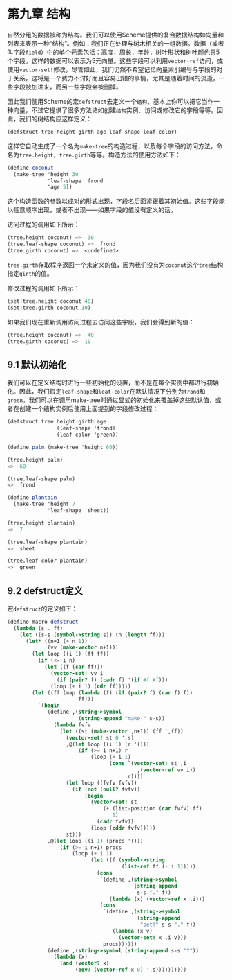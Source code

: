 第九章 结构
=============

自然分组的数据被称为结构。我们可以使用Scheme提供的复合数据结构如向量和列表来表示一种“结构”。例如：我们正在处理与树木相关的一组数据。数据（或者叫字段`field`）中的单个元素包括：高度，周长，年龄，树叶形状和树叶颜色共5个字段。这样的数据可以表示为5元向量。这些字段可以利用`vector-ref`访问，或使用`vector-set!`修改。尽管如此，我们仍然不希望记忆向量索引编号与字段的对于关系，这将是一个费力不讨好而且容易出错的事情，尤其是随着时间的流逝，一些字段被加进来，而另一些字段会被删掉。

因此我们使用Scheme的宏`defstruct`去定义一个`结构`，基本上你可以把它当作一种向量，不过它提供了很多方法诸如创建`结构`实例、访问或修改它的字段等等。因此，我们的树结构应这样定义：

```scheme
(defstruct tree height girth age leaf-shape leaf-color)
```

这样它自动生成了一个名为`make-tree`的构造过程，以及每个字段的访问方法，命名为`tree.height`，`tree.girth`等等。构造方法的使用方法如下：

```scheme
(define coconut 
  (make-tree 'height 30
             'leaf-shape 'frond
             'age 5))
```

这个构造函数的参数以成对的形式出现，字段名后面紧跟着其初始值。这些字段能以任意顺序出现，或者不出现——如果字段的值没有定义的话。

访问过程的调用如下所示：

```scheme
(tree.height coconut) =>  30
(tree.leaf-shape coconut) =>  frond
(tree.girth coconut) =>  <undefined>
```

`tree.girth`存取程序返回一个未定义的值，因为我们没有为`coconut`这个`tree`结构指定`girth`的值。

修改过程的调用如下所示：

```scheme
(set!tree.height coconut 40)
(set!tree.girth coconut 10)
```

如果我们现在重新调用访问过程去访问这些字段，我们会得到新的值：

```scheme
(tree.height coconut) =>  40
(tree.girth coconut) =>  10
```

## 9.1 默认初始化

我们可以在定义结构时进行一些初始化的设置，而不是在每个实例中都进行初始化。因此，我们假定`leaf-shape`和`leaf-color`在默认情况下分别为`frond`和`green`。我们可以在调用make-tree时通过显式的初始化来覆盖掉这些默认值，或者在创建一个结构实例后使用上面提到的字段修改过程：

```scheme
(defstruct tree height girth age
                (leaf-shape 'frond)
                (leaf-color 'green))

(define palm (make-tree 'height 60))

(tree.height palm) 
=>  60

(tree.leaf-shape palm) 
=>  frond

(define plantain 
  (make-tree 'height 7
             'leaf-shape 'sheet))

(tree.height plantain) 
=>  7

(tree.leaf-shape plantain) 
=>  sheet

(tree.leaf-color plantain) 
=>  green
```

## 9.2 defstruct定义
宏`defstruct`的定义如下：

```scheme
(define-macro defstruct
  (lambda (s . ff)
    (let ((s-s (symbol->string s)) (n (length ff)))
      (let* ((n+1 (+ n 1))
             (vv (make-vector n+1)))
        (let loop ((i 1) (ff ff))
          (if (<= i n)
            (let ((f (car ff)))
              (vector-set! vv i 
                (if (pair? f) (cadr f) '(if #f #f)))
              (loop (+ i 1) (cdr ff)))))
        (let ((ff (map (lambda (f) (if (pair? f) (car f) f))
                       ff)))
          `(begin
             (define ,(string->symbol 
                       (string-append "make-" s-s))
               (lambda fvfv
                 (let ((st (make-vector ,n+1)) (ff ',ff))
                   (vector-set! st 0 ',s)
                   ,@(let loop ((i 1) (r '()))
                       (if (>= i n+1) r
                           (loop (+ i 1)
                                 (cons `(vector-set! st ,i 
                                          ,(vector-ref vv i))
                                       r))))
                   (let loop ((fvfv fvfv))
                     (if (not (null? fvfv))
                         (begin
                           (vector-set! st 
                               (+ (list-position (car fvfv) ff)
                                  1)
                             (cadr fvfv))
                           (loop (cddr fvfv)))))
                   st)))
             ,@(let loop ((i 1) (procs '()))
                 (if (>= i n+1) procs
                     (loop (+ i 1)
                           (let ((f (symbol->string
                                     (list-ref ff (- i 1)))))
                             (cons
                              `(define ,(string->symbol 
                                         (string-append
                                          s-s "." f))
                                 (lambda (x) (vector-ref x ,i)))
                              (cons
                               `(define ,(string->symbol
                                          (string-append 
                                           "set!" s-s "." f))
                                  (lambda (x v) 
                                    (vector-set! x ,i v)))
                               procs))))))
             (define ,(string->symbol (string-append s-s "?"))
               (lambda (x)
                 (and (vector? x)
                      (eqv? (vector-ref x 0) ',s))))))))))
```
